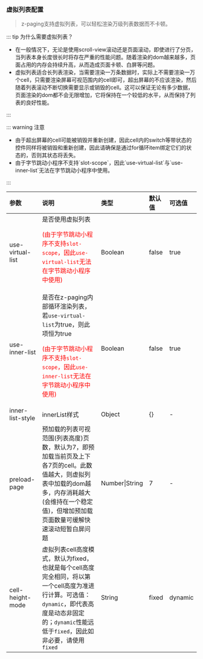 ### 虚拟列表配置 <Badge text="2.2.5"/>

> z-paging支持虚拟列表，可以轻松渲染万级列表数据而不卡顿。

::: tip 为什么需要虚拟列表？
* <div style="font-size:14px;">在一般情况下，无论是使用scroll-view滚动还是页面滚动，即使进行了分页，当列表本身长度很长时将存在严重的性能问题。随着渲染的dom越来越多，页面占用的内存会持续升高，从而造成页面卡顿、白屏等问题。</div>
* <div style="font-size:14px;">虚拟列表适合长列表渲染，当需要渲染一万条数据时，实际上不需要渲染一万个cell，只需要渲染屏幕可视范围内的cell即可，超出屏幕的不应该渲染，然后随着列表滚动不断切换需要显示或销毁的cell。这可以保证无论有多少数据，页面渲染的dom都不会无限增加，它将保持在一个较低的水平，从而保持了列表的良好性能。</div>
:::

::: warning 注意
* <div style="font-size:14px;">由于超出屏幕的cell可能被销毁并重新创建，因此cell内的switch等带状态的控件同样将被销毁和重新创建，因此请确保是通过for循环item绑定它们的状态的，否则其状态将丢失。</div>
* <div style="font-size:14px;">由于字节跳动小程序不支持`slot-scope`，因此`use-virtual-list`与`use-inner-list`无法在字节跳动小程序中使用。</div>
:::


| 参数             | 说明                                                         | 类型           | 默认值 | 可选值            |
| :--------------- | :----------------------------------------------------------- | :------------- | :----- | :---------------- |
| use-virtual-list | 是否使用虚拟列表<p style="color:red;">(由于字节跳动小程序不支持`slot-scope`，因此`use-virtual-list`无法在字节跳动小程序中使用)</p>                                             | Boolean        | false  | true              |
| use-inner-list   | 是否在z-paging内部循环渲染列表，若`use-virtual-list`为true，则此项恒为true<p style="color:red;">(由于字节跳动小程序不支持`slot-scope`，因此`use-inner-list`无法在字节跳动小程序中使用)</p> | Boolean        | false  | true              |
| inner-list-style | innerList样式                                                | Object         | {}     | -                 |
| preload-page     | 预加载的列表可视范围(列表高度)页数，默认为7，即预加载当前页及上下各7页的cell。此数值越大，则虚拟列表中加载的dom越多，内存消耗越大(会维持在一个稳定值)，但增加预加载页面数量可缓解快速滚动短暂白屏问题 | Number\|String | 7      | -                 |
| cell-height-mode | 虚拟列表cell高度模式，默认为fixed，也就是每个cell高度完全相同，将以第一个cell高度为准进行计算。可选值：`dynamic`，即代表高度是动态非固定的；`dynamic`性能远低于`fixed`，因此如非必要，请使用`fixed` | String         | fixed  | dynamic |

